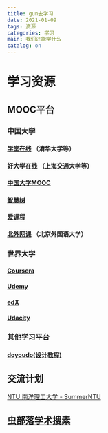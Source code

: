 ```yaml
---
title: gun去学习
date: 2021-01-09
tags: 资源
categories: 学习
main: 我们还能学什么
catalog: on
---
```

# 学习资源
## MOOC平台
### 中国大学
#### [学堂在线](https://next.xuetangx.com)   （清华大学等）
#### [好大学在线](https://www.cnmooc.org)    （上海交通大学等）
#### [中国大学MOOC](https://www.icourse163.org)
#### [智慧树](https://www.zhihuishu.com)
#### [爱课程](http://www.icourses.cn)
#### [北外网课](https://www.beiwaiclass.com) （北京外国语大学）
### 世界大学
#### [Coursera](https://www.coursera.org/)
#### [Udemy](https://www.udemy.com/)
#### [edX](https://www.edx.org/)
#### [Udacity](https://www.udacity.com/)
### 其他学习平台
#### [doyoudo(设计教程)](https://www.doyoudo.com/)
## 交流计划
[NTU 南洋理工大学 - SummerNTU](https://global.ntu.edu.sg/GMP/GEMTrailblazer/SummerProgramme/Pages/SummerNTU.aspx)

## [虫部落学术搜素](https://scholar.chongbuluo.com/)